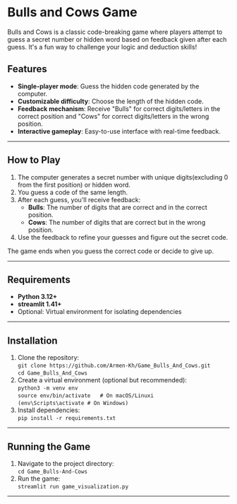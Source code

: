 
# Bulls and Cows Game

Bulls and Cows is a classic code-breaking game where players attempt to guess a secret number or hidden word based on feedback given after each guess.
It's a fun way to challenge your logic and deduction skills!

## Features
- **Single-player mode**: Guess the hidden code generated by the computer.
- **Customizable difficulty**: Choose the length of the hidden code.
- **Feedback mechanism**: Receive "Bulls" for correct digits/letters in the correct position and "Cows" for correct digits/letters in the wrong position.
- **Interactive gameplay**: Easy-to-use interface with real-time feedback.

---

## How to Play
1. The computer generates a secret number with unique digits(excluding 0 from the first position) or hidden word.
2. You guess a code of the same length.
3. After each guess, you'll receive feedback:
   - **Bulls**: The number of digits that are correct and in the correct position.
   - **Cows**: The number of digits that are correct but in the wrong position.
4. Use the feedback to refine your guesses and figure out the secret code.

The game ends when you guess the correct code or decide to give up.

---

## Requirements
- **Python 3.12+**
- **streamlit 1.41+**
- Optional: Virtual environment for isolating dependencies

---

## Installation
1.  Clone the repository:  
	`git clone https://github.com/Armen-Kh/Game_Bulls_And_Cows.git`  
	`cd Game_Bulls_And_Cows`
2.  Create a virtual environment (optional but recommended):  
	`python3 -m venv env`  
	`source env/bin/activate   # On macOS/Linuxi`  
	`(env\Scripts\activate # On Windows)`
3.  Install dependencies:  
	`pip install -r requirements.txt`

________________________________________

## Running the Game
1.	Navigate to the project directory:  
	`cd Game_Bulls-And-Cows`
2.	Run the game:  
	`streamlit run game_visualization.py`

________________________________________
